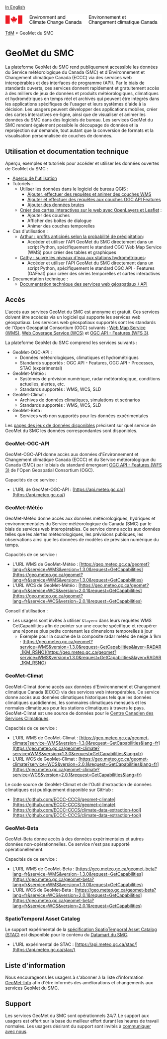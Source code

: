 [In English](readme_en.md)

![ECCC logo](../img_eccc-logo.png)

[TdM](../readme_fr.md) > GeoMet du SMC


# GeoMet du SMC

La plateforme GeoMet du SMC rend publiquement accessible les données du Service météorologique du Canada (SMC) et d'Environnement et Changement climatique Canada (ECCC) via des services web interopérables et des interfaces de programme (API). Par le biais de standards ouverts, ces services donnent rapidement et gratuitement accès à des milliers de jeux de données et produits météorologiques, climatiques et hydrométriques en temps réel et archivés qui peuvent être intégrés dans les applications spécifiques de l'usager et leurs systèmes d'aide à la décision. Les usagers peuvent développer des applications mobiles, créer des cartes interactives en-ligne, ainsi que de visualiser et animer les données du SMC dans des logiciels de bureau. Les services GeoMet du SMC rendent également possible le découpage de données et la reprojection sur demande, tout autant que la conversion de formats et la visualisation personnalisée de couches de données.


## Utilisation et documentation technique

Aperçu, exemples et tutoriels pour accéder et utiliser les données ouvertes de GeoMet du SMC :

* [Aperçu de l'utilisation](../usage/readme_fr.md)
* Tutoriels :
    * Utiliser les données dans le logiciel de bureau QGIS :
        * [Ajouter, effectuer des requêtes et animer des couches WMS](../usage/tutorial_WMS_QGIS_fr.md)
        * [Ajouter et effectuer des requêtes aux couches OGC API Features](../usage/tutorial_OAFeat_QGIS_fr.md)
        * [Ajouter des données brutes](../usage/tutorial_raw-data_QGIS_fr.md)
    * [Créer des cartes interactives sur le web avec OpenLayers et Leaflet](../usage/tutorial_web-maps_fr.md) :
        * Ajouter des couches
        * Afficher des boîtes de dialogue
        * Animer des couches temporelles
* Cas d'utilisation :
    * [Arthur : profits anticipés selon la probabilité de précipitation](../../usage/use-case_arthur/use-case_arthur_fr/):
        * Accéder et utiliser l'API GeoMet du SMC directement dans un script Python, spécifiquement le standard OGC Web Map Service (WMS) pour créer des tables et graphiques
    * [Cathy : suivre les niveaux d'eau aux stations hydrométriques](../../usage/use-case_oafeat/use-case_oafeat-script_fr/):
        * Accéder et utiliser l'API GeoMet du SMC directement dans un script Python, spécifiquement le standard OGC API - Features (OAFeat) pour créer des séries temporelles et cartes interactives
* Documentation technique :
    * [Documentation technique des services web géospatiaux / API](web-services_fr.md)

## Accès

L'accès aux services GeoMet du SMC est anonyme et gratuit. Ces services doivent être accédés via un logiciel qui supporte les services web géospatiaux. Les services web géospatiaux supportés sont les standards de l'Open Geospatial Consortium (OGC) suivants : [Web Map Service (WMS)](https://www.opengeospatial.org/standards/wms), [Web Coverage Service (WCS)](https://www.opengeospatial.org/standards/wcs) et [OGC API - Features (WFS 3)](https://github.com/opengeospatial/WFS_FES).

La plateforme GeoMet du SMC comprend les services suivants :

* GeoMet-OGC-API :
    * Données météorologiques, climatiques et hydrométriques
    * Standards supportés : OGC API - Features, OGC API - Processes, STAC (expérimental)
* GeoMet-Météo :
    * Systèmes de prévision numérique, radar météorologique, conditions actuelles, alertes, etc.
    * Standards supportés : WMS, WCS, SLD
* GeoMet-Climat :
    * Archives de données climatiques, simulations et scénarios
    * Standards supportés : WMS, WCS, SLD
* GeoMet-Beta :
    * Services web non supportés pour les données expérimentales

Les [pages des jeux de données disponibles](../msc-data/readme_fr.md) précisent sur quel service de GeoMet du SMC les données correspondantes sont disponibles.

### GeoMet-OGC-API

GeoMet-OGC-API donne accès aux données d'Environnement et Changement climatique Canada (ECCC) et du Service météorologique du Canada (SMC) par le biais du standard émergeant [OGC API - Features (WFS 3)](https://github.com/opengeospatial/ogcapi-features) de l'Open Geospatial Consortium (OGC).

Capacités de ce service :

* L'URL de GeoMet-OGC-API : [https://api.meteo.gc.ca/](https://api.meteo.gc.ca/)

### GeoMet-Météo

GeoMet-Météo donne accès aux données météorologiques, hydriques et environnementales du Service météorologique du Canada (SMC) par le biais de services web interopérables. Ce service donne accès aux données telles que les alertes météorologiques, les prévisions publiques, les observations ainsi que les données de modèles de prévision numérique du temps.

Capacités de ce service :

* L'URL WMS de GeoMet-Météo : [https://geo.meteo.gc.ca/geomet?lang=fr&service=WMS&version=1.3.0&request=GetCapabilities](https://geo.meteo.gc.ca/geomet?lang=fr&service=WMS&version=1.3.0&request=GetCapabilities)
* L'URL WCS de GeoMet-Météo : [https://geo.meteo.gc.ca/geomet?lang=fr&service=WCS&version=2.0.1&request=GetCapabilities](https://geo.meteo.gc.ca/geomet?lang=fr&service=WCS&version=2.0.1&request=GetCapabilities)

Conseil d'utilisation :

* Les usagers sont invités à utiliser `&layer=` dans leurs requêtes WMS GetCapabilities afin de pointer sur une couche spécifique et récupérer une réponse plus petite contenant les dimensions temporelles à jour
    * Exemple pour la couche de la composite radar météo de neige à 1km : [https://geo.meteo.gc.ca/geomet?service=WMS&version=1.3.0&request=GetCapabilities&layer=RADAR_1KM_RSNO](https://geo.meteo.gc.ca/geomet?service=WMS&version=1.3.0&request=GetCapabilities&layer=RADAR_1KM_RSNO)

### GeoMet-Climat

GeoMet-Climat donne accès aux données d'Environnement et Changement climatique Canada (ECCC) via des services web interopérables. Ce service donne accès aux données climatiques historiques tels que les données climatiques quotidiennes, les sommaires climatiques mensuels et les normales climatiques pour les stations climatiques à travers le pays. GeoMet-Climat est une source de données pour le [Centre Canadien des Services Climatiques](https://www.canada.ca/fr/environnement-changement-climatique/services/changements-climatiques/centre-canadien-services-climatiques.html).

Capacités de ce service :

* L'URL WMS de GeoMet-Climat : [https://geo.meteo.gc.ca/geomet-climate?service=WMS&version=1.3.0&request=GetCapabilities&lang=fr](https://geo.meteo.gc.ca/geomet-climate?service=WMS&version=1.3.0&request=GetCapabilities&lang=fr)
* L'URL WCS de GeoMet-Climat : [https://geo.meteo.gc.ca/geomet-climate?service=WCS&version=2.0.1&request=GetCapabilities&lang=fr](https://geo.meteo.gc.ca/geomet-climate?service=WCS&version=2.0.1&request=GetCapabilities&lang=fr)

Le code source de GeoMet-Climat et de l'Outil d'extraction de données climatiques est publiquement disponible sur GitHub :

* [https://github.com/ECCC-CCCS/geomet-climate](https://github.com/ECCC-CCCS/geomet-climate)
* [https://github.com/ECCC-CCCS/climate-data-extraction-tool](https://github.com/ECCC-CCCS/climate-data-extraction-tool)

### GeoMet-Beta

GeoMet-Beta donne accès à des données expérimentales et autres données non-opérationnelles. Ce service n'est pas supporté opérationellement.

Capacités de ce service :

* L'URL WMS de GeoMet-Beta : [https://geo.meteo.gc.ca/geomet-beta?lang=fr&service=WMS&version=1.3.0&request=GetCapabilities](https://geo.meteo.gc.ca/geomet-beta?lang=fr&service=WMS&version=1.3.0&request=GetCapabilities)
* L'URL WCS de GeoMet-Beta : [https://geo.meteo.gc.ca/geomet-beta?lang=fr&service=WCS&version=2.0.1&request=GetCapabilities](https://geo.meteo.gc.ca/geomet-beta?lang=fr&service=WCS&version=2.0.1&request=GetCapabilities)

### SpatioTemporal Asset Catalog

Le support expérimental de la [spécification SpatioTemporal Asset Catalog (STAC)](https://github.com/radiantearth/stac-spec) est disponible pour le contenu du [Datamart du SMC](../msc-datamart/readme_fr.md).

* L'URL expérimental de STAC : [https://api.meteo.gc.ca/stac/](https://api.meteo.gc.ca/stac/)

## Liste d'information

Nous encourageons les usagers à s'abonner à la liste d'information [GeoMet-Info](https://lists.ec.gc.ca/cgi-bin/mailman/listinfo/geomet-info) afin d'être informés des améliorations et changements aux services GeoMet du SMC.


## Support

Les services GeoMet du SMC sont opérationnels 24/7. Le support aux usagers est offert sur la base du meilleur effort durant les heures de travail normales. Les usagers désirant du support sont invités à [communiquer avec nous](https://meteo.gc.ca/mainmenu/contact_us_f.html).
